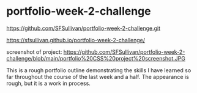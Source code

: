# portfolio-week-2-challenge

https://github.com/SFSullivan/portfolio-week-2-challenge.git

https://sfsullivan.github.io/portfolio-week-2-challenge/

screenshot of project: https://github.com/SFSullivan/portfolio-week-2-challenge/blob/main/portfolio%20CSS%20project%20screenshot.JPG

This is a rough portfolio outline demonstrating the skills I have learned so far throughout the course of the last week and a half.
The appearance is rough, but it is a work in process.